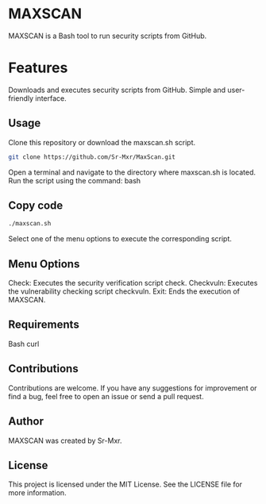 # MAXSCAN
MAXSCAN is a Bash tool to run security scripts from GitHub.

# Features
Downloads and executes security scripts from GitHub.
Simple and user-friendly interface.

## Usage
Clone this repository or download the maxscan.sh script.
```bash
git clone https://github.com/Sr-Mxr/MaxScan.git
```
Open a terminal and navigate to the directory where maxscan.sh is located.
Run the script using the command:
bash

## Copy code

```bash
./maxscan.sh
```
Select one of the menu options to execute the corresponding script.

## Menu Options
Check: Executes the security verification script check.
Checkvuln: Executes the vulnerability checking script checkvuln.
Exit: Ends the execution of MAXSCAN.

## Requirements
Bash
curl

## Contributions
Contributions are welcome. If you have any suggestions for improvement or find a bug, feel free to open an issue or send a pull request.

## Author
MAXSCAN was created by Sr-Mxr.

## License
This project is licensed under the MIT License. See the LICENSE file for more information.

